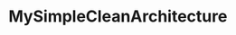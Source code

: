 # MySimpleCleanArchitecture
[![<toharifqi>](https://circleci.com/gh/toharifqi/MySimpleCleanArchitecture.svg?style=shield)](https://circleci.com/gh/toharifqi/MySimpleCleanArchitecture)
